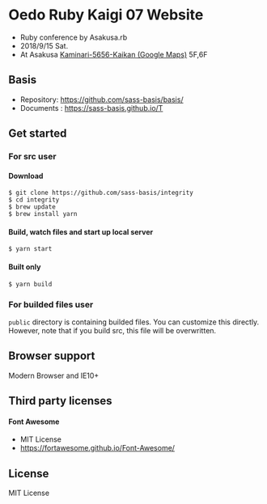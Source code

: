 # Oedo Ruby Kaigi 07 Website
- Ruby conference by Asakusa.rb
- 2018/9/15 Sat.
- At Asakusa [Kaminari-5656-Kaikan (Google Maps)](https://www.google.co.jp/maps/place/%E9%9B%B75656%E4%BC%9A%E9%A4%A8/@35.7139212,139.7939306,17z/data=!4m8!1m2!2m1!1z6Zu344K044Ot44K044Ot5Lya6aSo!3m4!1s0x60188fba1d7f9887:0xbd26bddbf96c3891!8m2!3d35.7167015!4d139.7960941) 5F,6F

## Basis
* Repository: https://github.com/sass-basis/basis/
* Documents : https://sass-basis.github.io/T

## Get started
### For src user
#### Download
```
$ git clone https://github.com/sass-basis/integrity
$ cd integrity
$ brew update
$ brew install yarn
```

#### Build, watch files and start up local server
```
$ yarn start
```

#### Built only
```
$ yarn build
```

### For builded files user
`public` directory is containing builded files. You can customize this directly.
However, note that if you build src, this file will be overwritten.

## Browser support
Modern Browser and IE10+

## Third party licenses
#### Font Awesome
* MIT License
* https://fortawesome.github.io/Font-Awesome/

## License
MIT License
